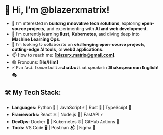 # 👋 Hi, I’m @blazerxmatrix!

- 👀 I’m interested in **building innovative tech solutions**, exploring **open-source projects**, and experimenting with **AI and web development**.  
- 🌱 I’m currently learning **Rust**, **Kubernetes**, and diving deep into **Machine Learning Ops**.  
- 💞️ I’m looking to collaborate on **challenging open-source projects**, **cutting-edge AI tools**, or **web3 applications**.  
- 📫 How to reach me: **[blazerx.matrix@gmail.com]**.  
- 😄 Pronouns: **[He/Him]**  
- ⚡ Fun fact: I once built a **chatbot** that speaks in **Shakespearean English**! 🎭  

## 🛠️ My Tech Stack:  
- **Languages:** Python 🐍 | JavaScript ⚡ | Rust 🦀 | TypeScript 🚀  
- **Frameworks:** React ⚛️ | Node.js 🌿 | FastAPI ⚡  
- **DevOps:** Docker 🐳 | Kubernetes 🌐 | GitHub Actions 🤖  
- **Tools:** VS Code 🖥️ | Postman 📬 | Figma 🎨  
